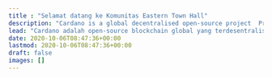 ```yaml
---
title : "Selamat datang ke Komunitas Eastern Town Hall"
description: "Cardano is a global decentralised open-source project  Proof-of-Stake blockchain  network, allowing people all over the world to  cooperate, collaborate, propose, fund, and deploy  markets, financial solutions, and applicationsto build economic wellbeing for millions."
lead: "Cardano adalah open-source blockchain global yang terdesentralisasi berdasar atas sistem jaringan Proof-of-Stake blockchain, mengijinkan orang-orang diseluruh dunia untuk bekerjasama, kolaborasi, mengusulkan, mendanai dan meluncurkan pasar baru, solusi keuangan, dan aplikasi-aplikasiuntuk membuat kehidupan ekonomi yang baik untuk jutaan manusia."
date: 2020-10-06T08:47:36+00:00
lastmod: 2020-10-06T08:47:36+00:00
draft: false
images: []
---
```

